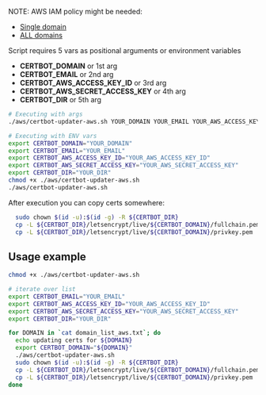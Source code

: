 NOTE: AWS IAM policy might be needed:
  - [Single domain](iam-policy/certbot-dns-route53-single.json)
  - [ALL domains](iam-policy/certbot-dns-route53-all.json)

Script requires 5 vars as positional arguments or environment variables

  - **CERTBOT_DOMAIN** or 1st arg
  - **CERTBOT_EMAIL** or 2nd arg
  - **CERTBOT_AWS_ACCESS_KEY_ID** or 3rd arg
  - **CERTBOT_AWS_SECRET_ACCESS_KEY** or 4th arg
  - **CERTBOT_DIR** or 5th arg

```sh
# Executing with args
./aws/certbot-updater-aws.sh YOUR_DOMAIN YOUR_EMAIL YOUR_AWS_ACCESS_KEY_ID YOUR_AWS_SECRET_ACCESS_KEY YOUR_DIR

# Executing with ENV vars
export CERTBOT_DOMAIN="YOUR_DOMAIN"
export CERTBOT_EMAIL="YOUR_EMAIL"
export CERTBOT_AWS_ACCESS_KEY_ID="YOUR_AWS_ACCESS_KEY_ID"
export CERTBOT_AWS_SECRET_ACCESS_KEY="YOUR_AWS_SECRET_ACCESS_KEY"
export CERTBOT_DIR="YOUR_DIR"
chmod +x ./aws/certbot-updater-aws.sh
./aws/certbot-updater-aws.sh

```

After execution you can copy certs somewhere:
```sh
  sudo chown $(id -u):$(id -g) -R ${CERTBOT_DIR}
  cp -L ${CERTBOT_DIR}/letsencrypt/live/${CERTBOT_DOMAIN}/fullchain.pem ./nginx/certs/wildcard.${CERTBOT_DOMAIN}.crt
  cp -L ${CERTBOT_DIR}/letsencrypt/live/${CERTBOT_DOMAIN}/privkey.pem ./nginx/certs/wildcard.${CERTBOT_DOMAIN}.key
```

## Usage example

```sh
chmod +x ./aws/certbot-updater-aws.sh

# iterate over list
export CERTBOT_EMAIL="YOUR_EMAIL"
export CERTBOT_AWS_ACCESS_KEY_ID="YOUR_AWS_ACCESS_KEY_ID"
export CERTBOT_AWS_SECRET_ACCESS_KEY="YOUR_AWS_SECRET_ACCESS_KEY"
export CERTBOT_DIR="YOUR_DIR"

for DOMAIN in `cat domain_list_aws.txt`; do
  echo updating certs for ${DOMAIN}
  export CERTBOT_DOMAIN="${DOMAIN}"
  ./aws/certbot-updater-aws.sh
  sudo chown $(id -u):$(id -g) -R ${CERTBOT_DIR}
  cp -L ${CERTBOT_DIR}/letsencrypt/live/${CERTBOT_DOMAIN}/fullchain.pem ./nginx/certs/wildcard.${CERTBOT_DOMAIN}.crt
  cp -L ${CERTBOT_DIR}/letsencrypt/live/${CERTBOT_DOMAIN}/privkey.pem ./nginx/certs/wildcard.${CERTBOT_DOMAIN}.key
done

```
